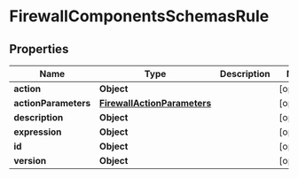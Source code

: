 

# FirewallComponentsSchemasRule


## Properties

| Name | Type | Description | Notes |
|------------ | ------------- | ------------- | -------------|
|**action** | **Object** |  |  [optional] |
|**actionParameters** | [**FirewallActionParameters**](FirewallActionParameters.md) |  |  [optional] |
|**description** | **Object** |  |  [optional] |
|**expression** | **Object** |  |  [optional] |
|**id** | **Object** |  |  [optional] |
|**version** | **Object** |  |  [optional] |



